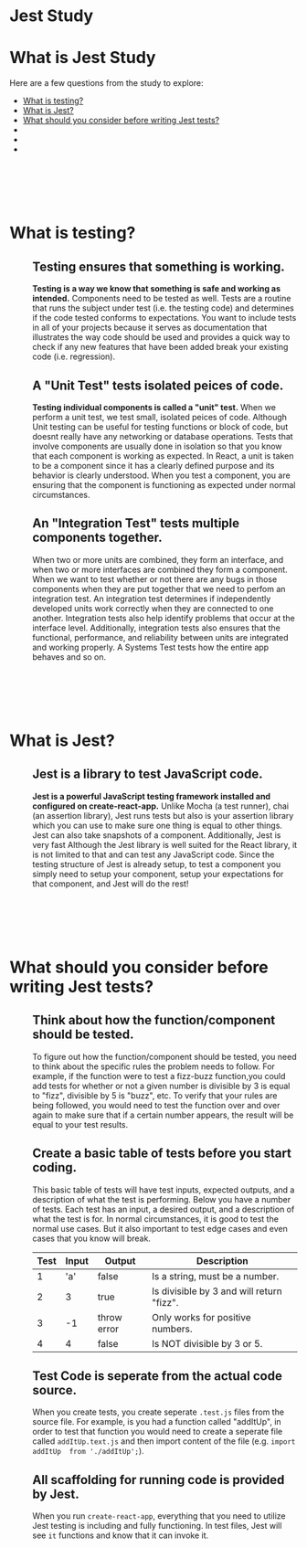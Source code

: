 # Jest Study

# What is Jest Study

Here are a few questions from the study to explore:

* [What is testing?](#What-is-testing)
* [What is Jest?](#What-is-Jest)
* [What should you consider before writing Jest tests?](#What-should-you-consider-before-writing-Jest-tests)
* [](#)
* [](#)
* [](#)

<br>
<br>
<br>
<br>

# What is testing?

<dl>
<dd>

## Testing ensures that something is working.
**Testing is a way we know that something is safe and working as intended.** Components need to be tested as well. Tests are a routine that runs the subject under test (i.e. the testing code) and determines if the code tested conforms to expectations. You want to include tests in all of your projects because it serves as documentation that illustrates the way code should be used and provides a quick way to check if any new features that have been added break your existing code (i.e. regression).

## A "Unit Test" tests isolated peices of code.
**Testing individual components is called a "unit" test.** When we perform a unit test, we test small, isolated peices of code. Although Unit testing can be useful for testing functions or block of code, but doesnt really have any networking or database operations. Tests that involve components are usually done in isolation so that you know that each component is working as expected. In React, a unit is taken to be a component since it has a clearly defined purpose and its behavior is clearly understood. When you test a component, you are ensuring that the component is functioning as expected under normal circumstances.

## An "Integration Test" tests multiple components together.
When two or more units are combined, they form an interface, and when two or more interfaces are combined they form a component. When we want to test whether or not there are any bugs in those components when they are put together that we need to perfom an integration test. An integration test determines if independently developed units work correctly when they are connected to one another. Integration tests also help identify problems that occur at the interface level. Additionally, integration tests also ensures that the functional, performance, and reliability between units are integrated and working properly. A Systems Test tests how the entire app behaves and so on.

</dd>
</dl>

<br>
<br>
<br>
<br>

# What is Jest?

<dl>
<dd>

## Jest is a library to test JavaScript code.
**Jest is a powerful JavaScript testing framework installed and configured on create-react-app.** Unlike Mocha (a test runner), chai (an assertion library), Jest runs tests but also is your assertion library which you can use to make sure one thing is equal to other things. Jest can also take snapshots of a component. Additionally, Jest is very fast Although the Jest library is well suited for the React library, it is not limited to that and can test any JavaScript code. Since the testing structure of Jest is already setup, to test a component you simply need to setup your component, setup your expectations for that component, and Jest will do the rest!

</dd>
</dl>

<br>
<br>
<br>
<br>

# What should you consider before writing Jest tests?

<dl>
<dd>

## Think about how the function/component should be tested.
To figure out how the function/component should be tested, you need to think about the specific rules the problem needs to follow. For example, if the function were to test a fizz-buzz function,you could add tests for whether or not a given number is divisible by 3 is equal to "fizz", divisible by 5 is "buzz", etc. To verify that your rules are being followed, you would need to test the function over and over again to make sure that if a certain number appears, the result will be equal to your test results. 

## Create a basic table of tests before you start coding.
This basic table of tests will have test inputs, expected outputs, and a description of what the test is performing. Below you have a number of tests. Each test has an input, a desired output, and a description of what the test is for. In normal circumstances, it is good to test the normal use cases. But it also important to test edge cases and even cases that you know will break.

| **Test**          |   **Input**      | **Output**      | **Description**         |
| ------------------| -----------------------------------| ------------------| --------------------------|
|   1               |  'a'             |   false         |   Is a string, must be a number.  |
|   2               |  3               |   true          |   Is divisible by 3 and will return "fizz".  |
|   3               |  -1              |   throw error   |   Only works for positive numbers.  |
|   4               |  4               |   false         |   Is NOT divisible by 3 or 5.  |

## Test Code is seperate from the actual code source.
When you create tests, you create seperate ```.test.js``` files from the source file. For example, is you had a function called "addItUp", in order to test that function you would need to create a seperate file called ```addItUp.text.js``` and then import content of the file (e.g. ```import addItUp  from './addItUp';```).

## All scaffolding for running code is provided by Jest.
When you run ```create-react-app```, everything that you need to utilize Jest testing is including and fully functioning. In test files, Jest will see ```it``` functions and know that it can invoke it.




</dd>
</dl>

<br>
<br>
<br>
<br>